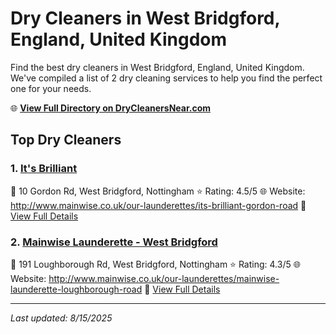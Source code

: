 # Dry Cleaners in West Bridgford, England, United Kingdom

Find the best dry cleaners in West Bridgford, England, United Kingdom. We've compiled a list of 2 dry cleaning services to help you find the perfect one for your needs.

🌐 **[View Full Directory on DryCleanersNear.com](https://drycleanersnear.com/city/United%20Kingdom/England/West%20Bridgford)**

## Top Dry Cleaners

### 1. [It's Brilliant](https://drycleanersnear.com/dryCleaner/689166132c4a23913ff11318/it-s-brilliant)
📍 10 Gordon Rd, West Bridgford, Nottingham
⭐ Rating: 4.5/5
🌐 Website: http://www.mainwise.co.uk/our-launderettes/its-brilliant-gordon-road
🔗 [View Full Details](https://drycleanersnear.com/dryCleaner/689166132c4a23913ff11318/it-s-brilliant)

### 2. [Mainwise Launderette - West Bridgford](https://drycleanersnear.com/dryCleaner/689165ed2c4a23913ff11272/mainwise-launderette-west-bridgford)
📍 191 Loughborough Rd, West Bridgford, Nottingham
⭐ Rating: 4.3/5
🌐 Website: http://www.mainwise.co.uk/our-launderettes/mainwise-launderette-loughborough-road
🔗 [View Full Details](https://drycleanersnear.com/dryCleaner/689165ed2c4a23913ff11272/mainwise-launderette-west-bridgford)


---

*Last updated: 8/15/2025*
